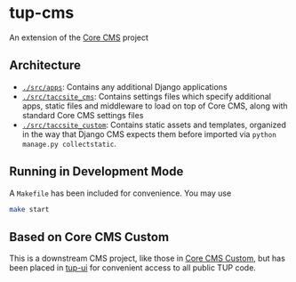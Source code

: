 # tup-cms

An extension of the [Core CMS](https://github.com/TACC/Core-CMS) project

## Architecture

- [`./src/apps`](./src/apps/): Contains any additional Django applications
- [`./src/taccsite_cms`](./src/taccsite_cms/): Contains settings files which specify additional apps, static files and middleware to load on top of Core CMS, along with standard Core CMS settings files
- [`./src/taccsite_custom`](./src/taccsite_custom/): Contains static assets and templates, organized in the way that Django CMS expects them before imported via `python manage.py collectstatic`.

## Running in Development Mode

A `Makefile` has been included for convenience. You may use

```bash
make start
```

## Based on Core CMS Custom

This is a downstream CMS project, like those in [Core CMS Custom](https://github.com/tacc/core-cms-custom), but has been placed in [tup-ui](https://github.com/tacc/tup-ui) for convenient access to all public TUP code.
